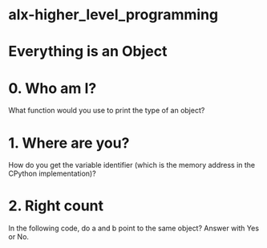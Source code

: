 # alx-higher_level_programming

# Everything is an Object 

# 0. Who am I?

What function would you use to print the type of an object?

# 1. Where are you?

How do you get the variable identifier (which is the memory address in the CPython implementation)?



# 2. Right count

In the following code, do a and b point to the same object? Answer with Yes or No.




